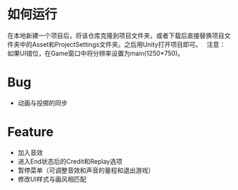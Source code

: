 # 如何运行
在本地新建一个项目后，将该仓库克隆到项目文件夹，或者下载后直接替换项目文件夹中的Asset和ProjectSettings文件夹。之后用Unity打开项目即可。    
注意：如果UI错位，在Game窗口中将分辨率设置为main(1250*750)。

# Bug
- 动画与投掷的同步

# Feature
- 加入音效
- 进入End状态后的Credit和Replay选项
- 暂停菜单（可调整音效和声音的量程和退出游戏）
- 修改UI样式与画风相匹配
